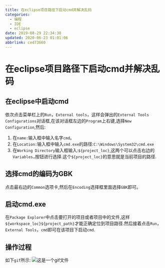 ```yaml
---
title: 在eclipse项目路径下启动cmd并解决乱码
categories: 
  - 编程
  - IDE
  - eclipse
date: 2019-08-29 22:34:38
updated: 2020-06-23 01:01:06
abbrlink: ced73660
---
```

# 在eclipse项目路径下启动cmd并解决乱码
## 在eclipse中启动cmd
依次点击菜单栏上的`Run`，`External tools`，这样会弹出的`External Tools Configurations`对话框,在该对话框左边的`Program`上右键,选择`New Configuration`,然后:
1. 在`name:`输入框中输入名字`cmd`。
2. 在`Location:`输入框中输入`cmd.exe`的路径:`C:\Windows\System32\cmd.exe`
3. 在`Working Directory`输入框输入:`${project_loc}`,这两个可以点击右边的`Variables…`按钮进行选择.这个`${project_loc}`的意思就是当前项目的路径.

## 选择cmd的编码为GBK
点击最右边的`Common`选项卡,然后在`Encoding`选择框里面选择`GBK`即可。
## 启动cmd.exe
在`Package Explorer`中点击要打开的项目或者项目中的文件,这样`${workspace_loc}${project_path}`才能正确定位到项目路径.然后接着点击`Run`，`External Tools`，`cmd`即可在该项目下启动`cmd`.
## 操作过程
如下`gif`所示:
![这是一个gif文件](https://image-1257720033.cos.ap-shanghai.myqcloud.com/gif/IDE/eclipse/cmd/1.gif)
